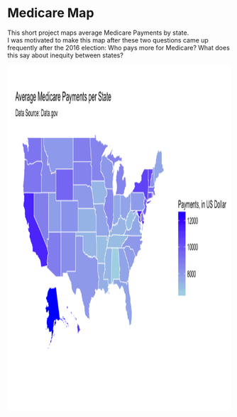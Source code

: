 # Medicare Map

This short project maps average Medicare Payments by state.<br/>
I was motivated to make this map after these two questions came up frequently after the 2016 election: Who pays more for Medicare? What does this say about inequity between states? 

<img align="left" width="1200" height="782" src="https://github.com/jamesgwen/Medicare-Map/blob/main/medicare_map.png">


